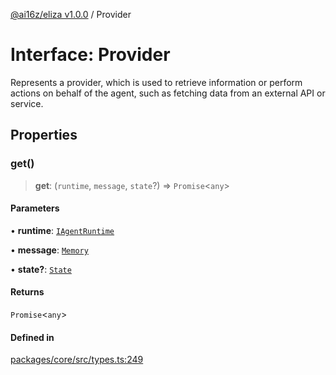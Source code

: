 [@ai16z/eliza v1.0.0](../index.md) / Provider

# Interface: Provider

Represents a provider, which is used to retrieve information or perform actions on behalf of the agent, such as fetching data from an external API or service.

## Properties

### get()

> **get**: (`runtime`, `message`, `state`?) => `Promise`\<`any`\>

#### Parameters

• **runtime**: [`IAgentRuntime`](IAgentRuntime.md)

• **message**: [`Memory`](Memory.md)

• **state?**: [`State`](State.md)

#### Returns

`Promise`\<`any`\>

#### Defined in

[packages/core/src/types.ts:249](https://github.com/0xVitae/DarkSun/blob/main/packages/core/src/types.ts#L249)
